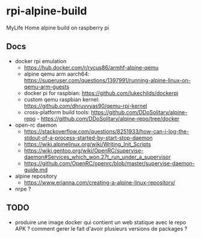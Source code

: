 # rpi-alpine-build
MyLife Home alpine build on raspberry pi

## Docs

- docker rpi emulation
  - https://hub.docker.com/r/rycus86/armhf-alpine-qemu
  - alpine qemu arm aarch64: https://superuser.com/questions/1397991/running-alpine-linux-on-qemu-arm-guests
  - docker pi for raspbian: https://github.com/lukechilds/dockerpi
  - custom qemu raspbian kernel: https://github.com/dhruvvyas90/qemu-rpi-kernel
  - cross-platform build tools: https://github.com/DDoSolitary/alpine-repo - https://github.com/DDoSolitary/alpine-repo/tree/docker
- open-rc daemon
  - https://stackoverflow.com/questions/8251933/how-can-i-log-the-stdout-of-a-process-started-by-start-stop-daemon
  - https://wiki.alpinelinux.org/wiki/Writing_Init_Scripts
  - https://wiki.gentoo.org/wiki/OpenRC/supervise-daemon#Services_which_won.27t_run_under_a_supervisor
  - https://github.com/OpenRC/openrc/blob/master/supervise-daemon-guide.md
- alpine repository
  - https://www.erianna.com/creating-a-alpine-linux-repository/
- nrpe ?

## TODO

- produire une image docker qui contient un web statique avec le repo APK ? comment gerer le fait d'avoir plusieurs versions de packages ?
